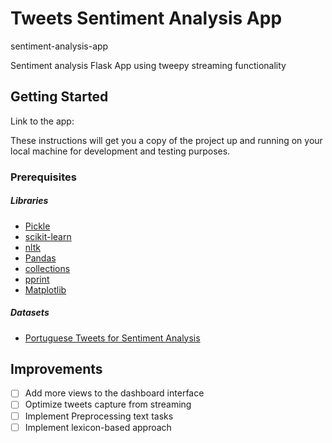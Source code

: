 # Tweets Sentiment Analysis App

sentiment-analysis-app

Sentiment analysis Flask App using tweepy streaming functionality

## Getting Started

Link to the app: 

These instructions will get you a copy of the project up and running on your local machine for development and testing purposes.

### Prerequisites

##### Libraries

- <a href="https://docs.python.org/2/library/pickle.html#module-pickle">Pickle</a>
- <a href="https://scikit-learn.org/stable/">scikit-learn</a>
- <a href="https://www.nltk.org/">nltk</a>
- <a href="https://pandas.pydata.org/">Pandas</a>
- <a href="https://docs.python.org/3/library/collections.html">collections</a>
- <a href="https://docs.python.org/3/library/pprint.html">pprint</a>
- <a href="https://matplotlib.org/">Matplotlib</a>

##### Datasets

- <a href="https://www.kaggle.com/augustop/portuguese-tweets-for-sentiment-analysis">Portuguese Tweets for Sentiment Analysis</a>

## Improvements

- [ ] Add more views to the dashboard interface
- [ ] Optimize tweets capture from streaming
- [ ] Implement Preprocessing text tasks
- [ ] Implement lexicon-based approach
